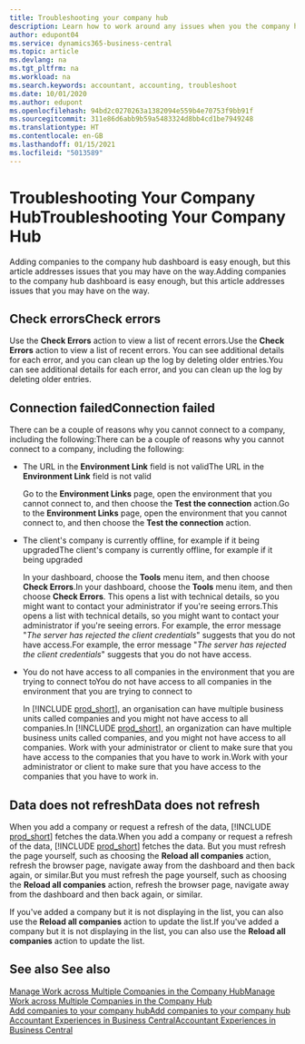 ```yaml
---
title: Troubleshooting your company hub
description: Learn how to work around any issues when you the company hub in Dynamics 365 Business Central to manage work across multiple companies.
author: edupont04
ms.service: dynamics365-business-central
ms.topic: article
ms.devlang: na
ms.tgt_pltfrm: na
ms.workload: na
ms.search.keywords: accountant, accounting, troubleshoot
ms.date: 10/01/2020
ms.author: edupont
ms.openlocfilehash: 94bd2c0270263a1382094e559b4e70753f9bb91f
ms.sourcegitcommit: 311e86d6abb9b59a5483324d8bb4cd1be7949248
ms.translationtype: HT
ms.contentlocale: en-GB
ms.lasthandoff: 01/15/2021
ms.locfileid: "5013589"
---
```

# <a name="troubleshooting-your-company-hub"></a><span data-ttu-id="dea00-103">Troubleshooting Your Company Hub</span><span class="sxs-lookup"><span data-stu-id="dea00-103">Troubleshooting Your Company Hub</span></span>

<span data-ttu-id="dea00-104">Adding companies to the company hub dashboard is easy enough, but this article addresses issues that you may have on the way.</span><span class="sxs-lookup"><span data-stu-id="dea00-104">Adding companies to the company hub dashboard is easy enough, but this article addresses issues that you may have on the way.</span></span>  

## <a name="check-errors"></a><span data-ttu-id="dea00-105">Check errors</span><span class="sxs-lookup"><span data-stu-id="dea00-105">Check errors</span></span>

<span data-ttu-id="dea00-106">Use the **Check Errors** action to view a list of recent errors.</span><span class="sxs-lookup"><span data-stu-id="dea00-106">Use the **Check Errors** action to view a list of recent errors.</span></span> <span data-ttu-id="dea00-107">You can see additional details for each error, and you can clean up the log by deleting older entries.</span><span class="sxs-lookup"><span data-stu-id="dea00-107">You can see additional details for each error, and you can clean up the log by deleting older entries.</span></span>  

## <a name="connection-failed"></a><span data-ttu-id="dea00-108">Connection failed</span><span class="sxs-lookup"><span data-stu-id="dea00-108">Connection failed</span></span>

<span data-ttu-id="dea00-109">There can be a couple of reasons why you cannot connect to a company, including the following:</span><span class="sxs-lookup"><span data-stu-id="dea00-109">There can be a couple of reasons why you cannot connect to a company, including the following:</span></span>

- <span data-ttu-id="dea00-110">The URL in the **Environment Link** field is not valid</span><span class="sxs-lookup"><span data-stu-id="dea00-110">The URL in the **Environment Link** field is not valid</span></span>  

  <span data-ttu-id="dea00-111">Go to the **Environment Links** page, open the environment that you cannot connect to, and then choose the **Test the connection** action.</span><span class="sxs-lookup"><span data-stu-id="dea00-111">Go to the **Environment Links** page, open the environment that you cannot connect to, and then choose the **Test the connection** action.</span></span>  
- <span data-ttu-id="dea00-112">The client's company is currently offline, for example if it being upgraded</span><span class="sxs-lookup"><span data-stu-id="dea00-112">The client's company is currently offline, for example if it being upgraded</span></span>

  <span data-ttu-id="dea00-113">In your dashboard, choose the **Tools** menu item, and then choose **Check Errors**.</span><span class="sxs-lookup"><span data-stu-id="dea00-113">In your dashboard, choose the **Tools** menu item, and then choose **Check Errors**.</span></span> <span data-ttu-id="dea00-114">This opens a list with technical details, so you might want to contact your administrator if you're seeing errors.</span><span class="sxs-lookup"><span data-stu-id="dea00-114">This opens a list with technical details, so you might want to contact your administrator if you're seeing errors.</span></span> <span data-ttu-id="dea00-115">For example, the error message "*The server has rejected the client credentials*" suggests that you do not have access.</span><span class="sxs-lookup"><span data-stu-id="dea00-115">For example, the error message "*The server has rejected the client credentials*" suggests that you do not have access.</span></span>  
- <span data-ttu-id="dea00-116">You do not have access to all companies in the environment that you are trying to connect to</span><span class="sxs-lookup"><span data-stu-id="dea00-116">You do not have access to all companies in the environment that you are trying to connect to</span></span>

  <span data-ttu-id="dea00-117">In [!INCLUDE [prod_short](includes/prod_short.md)], an organisation can have multiple business units called companies and you might not have access to all companies.</span><span class="sxs-lookup"><span data-stu-id="dea00-117">In [!INCLUDE [prod_short](includes/prod_short.md)], an organization can have multiple business units called companies, and you might not have access to all companies.</span></span> <span data-ttu-id="dea00-118">Work with your administrator or client to make sure that you have access to the companies that you have to work in.</span><span class="sxs-lookup"><span data-stu-id="dea00-118">Work with your administrator or client to make sure that you have access to the companies that you have to work in.</span></span>  

## <a name="data-does-not-refresh"></a><span data-ttu-id="dea00-119">Data does not refresh</span><span class="sxs-lookup"><span data-stu-id="dea00-119">Data does not refresh</span></span>

<span data-ttu-id="dea00-120">When you add a company or request a refresh of the data, [!INCLUDE [prod_short](includes/prod_short.md)] fetches the data.</span><span class="sxs-lookup"><span data-stu-id="dea00-120">When you add a company or request a refresh of the data, [!INCLUDE [prod_short](includes/prod_short.md)] fetches the data.</span></span> <span data-ttu-id="dea00-121">But you must refresh the page yourself, such as choosing the **Reload all companies** action, refresh the browser page, navigate away from the dashboard and then back again, or similar.</span><span class="sxs-lookup"><span data-stu-id="dea00-121">But you must refresh the page yourself, such as choosing the **Reload all companies** action, refresh the browser page, navigate away from the dashboard and then back again, or similar.</span></span>  

<span data-ttu-id="dea00-122">If you've added a company but it is not displaying in the list, you can also use the **Reload all companies** action to update the list.</span><span class="sxs-lookup"><span data-stu-id="dea00-122">If you've added a company but it is not displaying in the list, you can also use the **Reload all companies** action to update the list.</span></span>

## <a name="see-also"></a><span data-ttu-id="dea00-123">See also </span><span class="sxs-lookup"><span data-stu-id="dea00-123">See also</span></span>

[<span data-ttu-id="dea00-124">Manage Work across Multiple Companies in the Company Hub</span><span class="sxs-lookup"><span data-stu-id="dea00-124">Manage Work across Multiple Companies in the Company Hub</span></span>](company-hub.md)  
[<span data-ttu-id="dea00-125">Add companies to your company hub</span><span class="sxs-lookup"><span data-stu-id="dea00-125">Add companies to your company hub</span></span>](company-hub-add-company.md)  
[<span data-ttu-id="dea00-126">Accountant Experiences in Business Central</span><span class="sxs-lookup"><span data-stu-id="dea00-126">Accountant Experiences in Business Central</span></span>](finance-accounting.md)  

